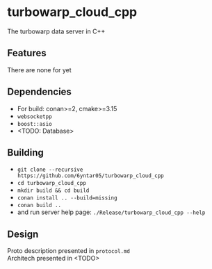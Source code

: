 # turbowarp_cloud_cpp
The turbowarp data server in C++

## Features
There are none for yet

## Dependencies
- For build: conan>=2, cmake>=3.15
- `websocketpp`
- `boost::asio`
- \<TODO: Database\>

## Building
- `git clone --recursive https://github.com/6yntar05/turbowarp_cloud_cpp`
- `cd turbowarp_cloud_cpp`
- `mkdir build && cd build`
- `conan install .. --build=missing`
- `conan build ..`
- and run server help page: `./Release/turbowarp_cloud_cpp --help`

## Design
Proto description presented in `protocol.md`<br>
Architech presented in \<TODO\>